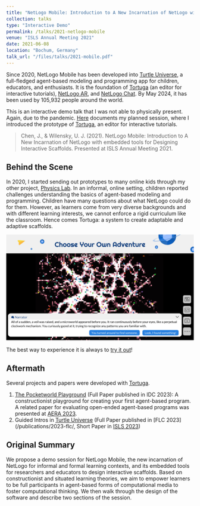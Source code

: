 ```yaml
---
title: "NetLogo Mobile: Introduction to A New Incarnation of NetLogo with embedded tools for Designing Interactive Scaffolds"
collection: talks
type: "Interactive Demo"
permalink: /talks/2021-netlogo-mobile
venue: "ISLS Annual Meeting 2021"
date: 2021-06-08
location: "Bochum, Germany"
talk_url: "/files/talks/2021-mobile.pdf"
---
```

Since 2020, NetLogo Mobile has been developed into [Turtle Universe](/portfolio/turtle-universe), a full-fledged agent-based modeling and programming app for children, educators, and enthusiasts. It is the foundation of [Tortuga](/portfolio/tortuga) (an editor for interactive tutorials), [NetLogo AR](/portfolio/netlogo-ar), and [NetLogo Chat](/portfolio/netlogo-chat). By May 2024, it has been used by 105,932 people around the world.

This is an interactive demo talk that I was not able to physically present. Again, due to the pandemic. [Here](/files/talks/2021-mobile.pdf) documents my planned session, where I introduced the prototype of [Tortuga](/portfolio/tortuga), an editor for interactive tutorials.

> Chen, J., & Wilensky, U. J. (2021). NetLogo Mobile: Introduction to A New Incarnation of NetLogo with embedded tools for Designing Interactive Scaffolds. Presented at ISLS Annual Meeting 2021.

## Behind the Scene
In 2020, I started sending out prototypes to many online kids through my other project, [Physics Lab](/portfolio/physics-lab). In an informal, online setting, children reported challenges understanding the basics of agent-based modeling and programming. Children have many questions about what NetLogo could do for them. However, as learners come from very diverse backgrounds and with different learning interests, we cannot enforce a rigid curriculum like the classroom. Hence comes Tortuga: a system to create adaptable and adaptive scaffolds. 

![A screenshot of the Pocketworld Playground, an interactive tutorial created with Tortuga on Turtle Universe.](/images/turtle-universe/screenshot-4.jpg)

The best way to experience it is always to [try it out](https://turtlesim.com/products/turtle-universe/)!

## Aftermath
Several projects and papers were developed with [Tortuga](/portfolio/tortuga).
1. [The Pocketworld Playground](/publications/2023-pocketworld) (Full Paper published in IDC 2023): A constructionist playground for creating your first agent-based program. A related paper for evaluating open-ended agent-based programs was presented at [AERA 2023](/talks/2023-measurement).
2. Guided Intros in [Turtle Universe](/portfolio/turtle-universe) (Full Paper published in [FLC 2023](/publications/2023-flc/, Short Paper in [ISLS 2023](/publications/2023-tortuga))

## Original Summary
We propose a demo session for NetLogo Mobile, the new incarnation of NetLogo for informal and formal learning contexts, and its embedded tools for researchers and educators to design interactive scaffolds. Based on constructionist and situated learning theories, we aim to empower learners to be full participants in agent-based forms of computational media to foster computational thinking. We then walk through the design of the software and describe two sections of the session.  